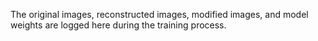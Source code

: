 The original images, reconstructed images, modified images, and model weights are logged here during the training process.